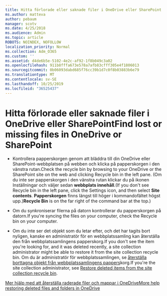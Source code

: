 ```yaml
---
title: Hitta förlorade eller saknade filer i OneDrive eller SharePoint
ms.author: matteva
author: pebaum
manager: scotv
ms.date: 4/25/2018
ms.audience: Admin
ms.topic: article
ROBOTS: NOINDEX, NOFOLLOW
localization_priority: Normal
ms.collection: Adm_O365
ms.custom: ''
ms.assetid: d4de6b5e-5102-4e2c-af92-1f8b049c3a02
ms.openlocfilehash: 911b8fffa673e578a7afb83cfff305e4f1806013
ms.sourcegitcommit: 0b06093dabd685f76cc39b1d7c0f8b03883b6e79
ms.translationtype: MT
ms.contentlocale: sv-SE
ms.lasthandoff: 10/25/2019
ms.locfileid: "36525437"
---
```

# <a name="find-lost-or-missing-files-in-onedrive-or-sharepoint"></a><span data-ttu-id="87505-102">Hitta förlorade eller saknade filer i OneDrive eller SharePoint</span><span class="sxs-lookup"><span data-stu-id="87505-102">Find lost or missing files in OneDrive or SharePoint</span></span>

- <span data-ttu-id="87505-103">Kontrollera papperskorgen genom att bläddra till din OneDrive eller SharePoint-webbplatsen på webben och klicka på papperskorgen i den vänstra rutan.</span><span class="sxs-lookup"><span data-stu-id="87505-103">Check the recycle bin by browsing to your OneDrive or the SharePoint site on the web and clicking Recycle bin in the left pane.</span></span> <span data-ttu-id="87505-104">(Om du inte ser papperskorgen i den vänstra rutan klickar du på ikonen Inställningar och väljer sedan **webbplats innehåll**.</span><span class="sxs-lookup"><span data-stu-id="87505-104">(If you don't see Recycle bin in the left pane, click the Settings icon, and then select **Site contents**.</span></span> <span data-ttu-id="87505-105">**Papperskorgen** finns längst till höger i kommandofältet högst upp.)</span><span class="sxs-lookup"><span data-stu-id="87505-105">**Recycle Bin** is on the far right of the command bar at the top.)</span></span> 
    
- <span data-ttu-id="87505-106">Om du synkroniserar filerna på datorn kontrollerar du papperskorgen på datorn.</span><span class="sxs-lookup"><span data-stu-id="87505-106">If you're syncing the files on your computer, check the Recycle bin on your computer.</span></span> 
    
- <span data-ttu-id="87505-107">Om du inte ser det objekt som du letar efter, och det har tagits bort nyligen, kanske en administratör för en webbplatssamling kan återställa den från webbplatssamlingens papperskorg.</span><span class="sxs-lookup"><span data-stu-id="87505-107">If you don't see the item you're looking for, and it was deleted recently, a site collection administrator might be able to restore it from the site collection recycle bin.</span></span> <span data-ttu-id="87505-108">Om du är administratör för webbplatssamlingen, se [återställa borttagna objekt från webbplatssamlingens pappers](https://go.microsoft.com/fwlink/?linkid=866439)korg.</span><span class="sxs-lookup"><span data-stu-id="87505-108">If you're the site collection administrator, see [Restore deleted items from the site collection recycle bin](https://go.microsoft.com/fwlink/?linkid=866439).</span></span>
    
[<span data-ttu-id="87505-109">Mer hjälp med att återställa raderade filer och mappar i OneDrive</span><span class="sxs-lookup"><span data-stu-id="87505-109">More help restoring deleted files and folders in OneDrive</span></span>](https://go.microsoft.com/fwlink/?linkid=872872)
  

